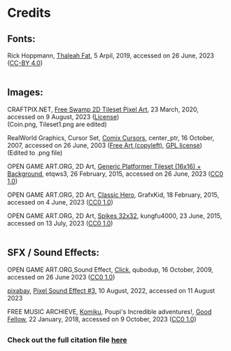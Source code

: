 # Credits
## Fonts: 
Rick Hoppmann, [Thaleah Fat](https://tinyworlds.itch.io/free-pixel-font-thaleah), 5 Arpil, 2019, accessed on 26 June, 2023  ([CC-BY 4.0](https://creativecommons.org/licenses/by/4.0/)) <br><br>
## Images:
CRAFTPIX.NET, [Free Swamp 2D Tileset Pixel Art](https://free-game-assets.itch.io/free-swamp-2d-tileset-pixel-art), 23 March, 2020, accessed on 9 August, 2023 ([License](https://craftpix.net/file-licenses/))<br>
(Coin.png, Tileset1.png are edited)

RealWorld Graphics, Cursor Set, [Comix Cursors](http://www.rw-designer.com/cursor-set/comix), center_ptr, 16 October, 2007, accessed on 26 June, 2003 ([Free Art (copyleft)](https://artlibre.org/), [GPL license](https://www.gnu.org/licenses/gpl-3.0.html)) <br>
(Edited to .png file)

OPEN GAME ART.ORG, 2D Art, [Generic Platformer Tileset (16x16) + Background](https://opengameart.org/content/generic-platformer-tileset-16x16-background), etqws3, 26 February, 2015, accessed on 26 June, 2023 ([CC0 1.0](https://creativecommons.org/publicdomain/zero/1.0/))

OPEN GAME ART.ORG, 2D Art, [Classic Hero](https://opengameart.org/content/classic-hero), GrafxKid, 18 February, 2015, accessed on 4 June, 2023 ([CC0 1.0](https://creativecommons.org/publicdomain/zero/1.0/))

OPEN GAME ART.ORG, 2D Art, [Spikes 32x32](https://opengameart.org/content/spikes-32x32), kungfu4000, 23 June, 2015, accessed on 13 July, 2023 ([CC0 1.0](https://creativecommons.org/publicdomain/zero/1.0/))<br><br>

## SFX / Sound Effects:
OPEN GAME ART.ORG,Sound Effect, [Click](https://opengameart.org/content/click), qubodup,  16 October, 2009, accessed on 26 June 2023 ([CC0 1.0](https://creativecommons.org/publicdomain/zero/1.0/))

[pixabay](https://pixabay.com/), [Pixel Sound Effect #3](https://pixabay.com/sound-effects/pixel-sound-effect-3-82880/), 10 August, 2022, accessed on 11 August 2023

FREE MUSIC ARCHIEVE, [Komiku](https://freemusicarchive.org/music/Komiku/), Poupi's Incredible adventures!, [Good Fellow](https://freemusicarchive.org/music/Komiku/Poupis_incredible_adventures_/Komiku_-_Poupis_incredible_adventures__-_13_Good_Fellow/), 22 January, 2018, accessed on 9 October, 2023 ([CC0 1.0](https://creativecommons.org/publicdomain/zero/1.0/))

##
### Check out the full citation file [here](/assets/citation.txt)